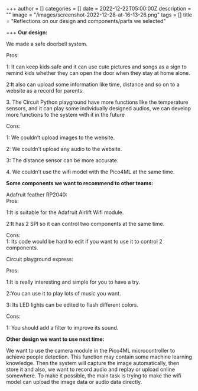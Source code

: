 +++
author = []
categories = []
date = 2022-12-22T05:00:00Z
description = ""
image = "/images/screenshot-2022-12-28-at-16-13-26.png"
tags = []
title = "Reflections on our design and components/parts we selected"

+++
**Our design:**

We made a safe doorbell system.

Pros:

1: It can keep kids safe and it can use cute pictures and songs as a sign to remind kids whether they can open the door when they stay at home alone.

2:It also can upload some information like time, distance and so on to a website as a record for parents.

3\. The Circuit Python playground have more functions like the temperature sensors, and it can play some individually designed audios, we can develop more functions to the system with it in the future

Cons:

1: We couldn’t upload images to the website.

2: We couldn’t upload any audio to the website.

3: The distance sensor can be more accurate.

4\. We couldn’t use the wifi model with the Pico4ML at the same time.

**Some components we want to recommend to other teams:**

Adafruit feather RP2040:  
Pros:

1:It is suitable for the Adafruit Airlift Wifi module.

2:It has 2 SPI so it can control two components at the same time.

Cons:  
1: Its code would be hard to edit if you want to use it to control 2 components.

Circuit playground express:

Pros:

1:It is really interesting and simple for you to have a try.

2:You can use it to play lots of music you want.

3: Its LED lights can be edited to flash different colors.

Cons:

1: You should add a filter to improve its sound.

**Other design we want to use next time:**

We want to use the camera module in the Pico4ML microcontroller to achieve people detection. This function may contain some machine learning knowledge. Then the system will capture the image automatically, then store it and also, we want to record audio and replay or upload online somewhere. To make it possible, the main task is trying to make the wifi model can upload the image data or audio data directly.